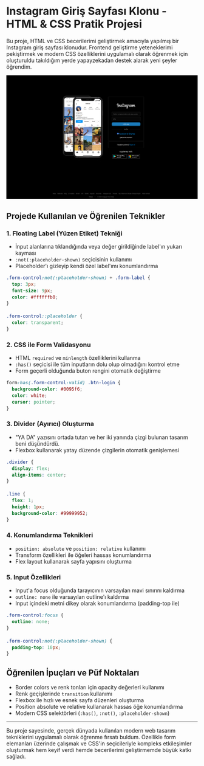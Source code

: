 # Instagram Giriş Sayfası Klonu - HTML & CSS Pratik Projesi

Bu proje, HTML ve CSS becerilerimi geliştirmek amacıyla yapılmış bir Instagram giriş sayfası klonudur. Frontend geliştirme yeteneklerimi pekiştirmek ve modern CSS özelliklerini uygulamalı olarak öğrenmek için oluşturuldu takıldığım yerde yapayzekadan destek alarak yeni şeyler öğrendim.


![Instagram Clone Screenshot](img/screenshot.png)

## Projede Kullanılan ve Öğrenilen Teknikler

### 1. Floating Label (Yüzen Etiket) Tekniği
- İnput alanlarına tıklandığında veya değer girildiğinde label'ın yukarı kayması
- `:not(:placeholder-shown)` seçicisinin kullanımı
- Placeholder'ı gizleyip kendi özel label'ımı konumlandırma

```css
.form-control:not(:placeholder-shown) + .form-label {
  top: 3px;
  font-size: 9px;
  color: #ffffffb0;
}

.form-control::placeholder {
  color: transparent;
}
```

### 2. CSS ile Form Validasyonu
- HTML `required` ve `minlength` özelliklerini kullanma
- `:has()` seçicisi ile tüm inputların dolu olup olmadığını kontrol etme
- Form geçerli olduğunda buton rengini otomatik değiştirme

```css
form:has(.form-control:valid) .btn-login {
  background-color: #0095f6;
  color: white;
  cursor: pointer;
}
```

### 3. Divider (Ayırıcı) Oluşturma
- "YA DA" yazısını ortada tutan ve her iki yanında çizgi bulunan tasarım beni düşündürdü.
- Flexbox kullanarak yatay düzende çizgilerin otomatik genişlemesi

```css
.divider {
  display: flex;
  align-items: center;
}

.line {
  flex: 1;
  height: 1px;
  background-color: #99999952;
}
```

### 4. Konumlandırma Teknikleri
- `position: absolute` ve `position: relative` kullanımı
- Transform özellikleri ile öğeleri hassas konumlandırma
- Flex layout kullanarak sayfa yapısını oluşturma

### 5. Input Özellikleri
- Input'a focus olduğunda tarayıcının varsayılan mavi sınırını kaldırma
- `outline: none` ile varsayılan outline'ı kaldırma
- Input içindeki metni dikey olarak konumlandırma (padding-top ile)

```css
.form-control:focus {
  outline: none;
}

.form-control:not(:placeholder-shown) {
  padding-top: 10px;
}
```

## Öğrenilen İpuçları ve Püf Noktaları

- Border colors ve renk tonları için opacity değerleri kullanımı
- Renk geçişlerinde `transition` kullanımı
- Flexbox ile hızlı ve esnek sayfa düzenleri oluşturma
- Position absolute ve relative kullanarak hassas öğe konumlandırma
- Modern CSS selektörleri (`:has()`, `:not()`, `:placeholder-shown`)

---

Bu proje sayesinde, gerçek dünyada kullanılan modern web tasarım tekniklerini uygulamalı olarak öğrenme fırsatı buldum. Özellikle form elemanları üzerinde çalışmak ve CSS'in seçicileriyle kompleks etkileşimler oluşturmak hem keyif verdi hemde becerilerimi geliştirmemde büyük katkı sağladı.